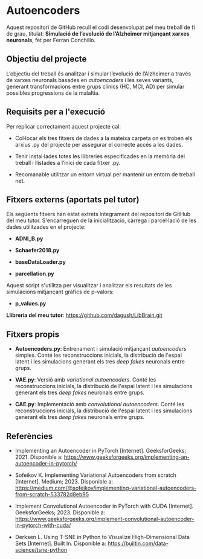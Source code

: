 # Autoencoders

Aquest repositori de GitHub recull el codi desenvolupat pel meu treball de fi de grau, titulat: **Simulació de l’evolució de l’Alzheimer mitjançant xarxes neuronals**, fet per Ferran Conchillo.

## Objectiu del projecte

L’objectiu del treball és analitzar i simular l’evolució de l’Alzheimer a través de xarxes neuronals basades en *autoencoders* i les seves variants, generant transformacions entre grups clínics (HC, MCI, AD) per simular possibles progressions de la malaltia.

## Requisits per a l'execució

Per replicar correctament aquest projecte cal:

- Col·locar els tres fitxers de dades a la mateixa carpeta on es troben els arxius .py del projecte per assegurar el correcte accés a les dades.

- Tenir instal·lades totes les llibreries especificades en la memòria del treball i llistades a l’inici de cada fitxer .py.

- Recomanable utilitzar un entorn virtual per mantenir un entorn de treball net.

## Fitxers externs (aportats pel tutor)

Els següents fitxers han estat extrets íntegrament del repositori de GitHub del meu tutor. S'encarreguen de la inicialització, càrrega i parcel·lació de les dades utilitzades en el projecte:

- **ADNI_B.py**

- **Schaefer2018.py**

- **baseDataLoader.py**

- **parcellation.py**

Aquest script s'utilitza per visualitzar i analitzar els resultats de les simulacions mitjançant gràfics de p-valors:

- **p_values.py**

**Llibreria del meu tutor**: https://github.com/dagush/LibBrain.git

## Fitxers propis

- **Autoencoders.py**: Entrenament i simulació mitjançant *autoencoders* simples. Conté les reconstruccions inicials, la distribució de l'espai latent i les simulacions generant els tres *deep fakes* neuronals entre grups.

- **VAE.py**: Versió amb *variational autoencoders*. Conté les reconstruccions inicials, la distribució de l'espai latent i les simulacions generant els tres *deep fakes* neuronals entre grups.

- **CAE.py**: Implementació amb *convolutional autoencoders*. Conté les reconstruccions inicials, la distribució de l'espai latent i les simulacions generant els tres *deep fakes* neuronals entre grups.

## Referències

- Implementing an Autoencoder in PyTorch [Internet]. GeeksforGeeks; 2021. Disponible a: https://www.geeksforgeeks.org/implementing-an-autoencoder-in-pytorch/

- Sofeikov K. Implementing Variational Autoencoders from scratch [Internet]. Medium; 2023. Disponible a: https://medium.com/@sofeikov/implementing-variational-autoencoders-from-scratch-533782d8eb95

- Implement Convolutional Autoencoder in PyTorch with CUDA [Internet]. GeeksforGeeks; 2023. Disponible a: https://www.geeksforgeeks.org/implement-convolutional-autoencoder-in-pytorch-with-cuda/

- Derksen L. Using T-SNE in Python to Visualize High-Dimensional Data Sets [Internet]. Built In. Disponible a: https://builtin.com/data-science/tsne-python
